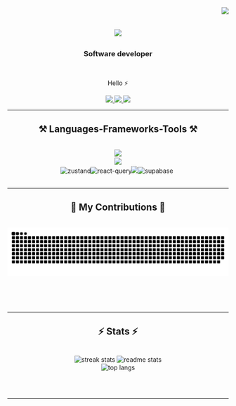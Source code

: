 <img align="right" src="https://visitor-badge.laobi.icu/badge?page_id=salesp07.salesp07" />

<h1 align="center">
    <img src="https://readme-typing-svg.herokuapp.com/?font=Righteous&size=35&center=true&vCenter=true&width=500&height=70&duration=4000&lines=Hi+There!+👋;+I'm+Ja'farxon+Saidumarov!;" />
</h1>

<h3 align="center">Software developer </h3>

<br/>

<div align="center">
 
Hello
 ⚡ 
 
 </div>
 
<div align="center"> 
  <a href="#">
    <img src="https://img.shields.io/badge/Gmail-333333?style=for-the-badge&logo=gmail&logoColor=red" />
  </a>
  <a href="https://www.linkedin.com/in/ja%E2%80%99farxon-saidumarov-bab317296/" target="_blank">
    <img src="https://img.shields.io/badge/LinkedIn-0077B5?style=for-the-badge&logo=linkedin&logoColor=white" target="_blank" />
  </a>
  <a href="https://github.com/saidumarov" target="_blank">
     <img src="https://img.shields.io/badge/Portfolio-FF5722?style=for-the-badge&logo=todoist&logoColor=white" target="_blank" /> <!-- sqlite, safari, google-chrome are other good icon options -->
  </a>
</div>

 <hr/>
 
<h2 align="center">⚒️ Languages-Frameworks-Tools ⚒️</h2>
<br/>
<div align="center">
    <img src="https://skillicons.dev/icons?i=nodejs,javascript,typescript,react,next,express,firebase,mongodb,redux" /><br>
    <img src="https://skillicons.dev/icons?i=html,css,bootstrap,sass,tailwindcss,mui,figma,git,github,linux" /><br>
    <img src="https://media.dev.to/cdn-cgi/image/width=1000,height=420,fit=cover,gravity=auto,format=auto/https%3A%2F%2Fdev-to-uploads.s3.amazonaws.com%2Fi%2Flftgzwgzy8g2u8vqwso2.png" 
     alt="zustand" height="80" style="margin-left:-5px;" />
    <img src="https://miro.medium.com/v2/resize:fit:828/format:webp/1*elhu-42TzQEdsFjKDbQhhA.png" alt="react-query"  height="80" style="margin-left:-5px;" />
    <img src="https://egghead.io/_next/image?url=https%3A%2F%2Fd2eip9sf3oo6c2.cloudfront.net%2Fplaylists%2Fsquare_covers%2F000%2F505%2F265%2Ffull%2Fchakra-lv1.png&w=640&q=100"  height="80" 
     style="margin-left:-5px;" />
    <img src="https://play-lh.googleusercontent.com/f93XWNTUzWLsm0ulRJWHrZR_gG87PPaTg2ubX8JiCgJMiEl4M3RYxiyouUNQ189aaWo=w240-h480-rw" alt="supabase"  height="80" style="margin-left:-5px;" />
    
</div>




<br/>
<hr/>

<div align="center">
  <h2>🐍 My Contributions 🐍</h2>
  <br>
  <img alt="snake eating my contributions" src="https://raw.githubusercontent.com/salesp07/salesp07/output/github-contribution-grid-snake.svg" />
  
  <br/><br/><br/>
</div>

<hr/>

<h2 align="center">⚡ Stats ⚡</h2>
<br>
<div align=center>
  <img width=390 src="https://streak-stats.demolab.com/?user=salesp07&count_private=true&theme=react&border_radius=10" alt="streak stats"/>
  <img width=390 src="https://github-readme-stats-salesp07.vercel.app/api?username=salesp07&count_private=true&show_icons=true&theme=react&rank_icon=github&border_radius=10" alt="readme stats" />
  <br/>
  <img width=325 align="center" src="https://github-readme-stats-salesp07.vercel.app/api/top-langs/?username=salesp07&hide=HTML&langs_count=8&layout=compact&theme=react&border_radius=10&size_weight=0.5&count_weight=0.5&exclude_repo=github-readme-stats" alt="top langs" />
</div>

<br/><br/>
<hr/>



<br/>


